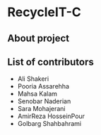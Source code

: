 # RecycleIT-C

## About project

## List of contributors
- Ali Shakeri
- Pooria Assarehha
- Mahsa Kalam
- Senobar Naderian
- Sara Mohajerani
- AmirReza HosseinPour
- Golbarg Shahbahrami
